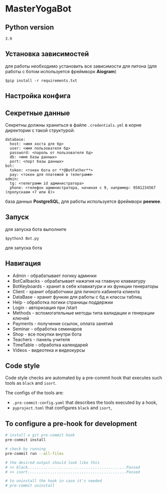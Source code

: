# MasterYogaBot

## Python version
```
3.9
```

## Установка зависимостей
для работы необходимо установить все зависимости для питона (для работы с ботом используется фреймворк **Aiogram**)

    $pip install -r requirements.txt

## Настройка конфига

## Секретные данные
Секретны должны храниться в файле `.credentials.yml` в корне директории с такой структурой:
```
database:
  host: <имя хоста для бд>
  user: <имя пользователя бд>
  password: <пароль от пользователя бд>
  db: <имя базы данных>
  port: <порт базы данных>
bot:
  token: <токен бота от **@BotFather**>
  pay: <токен для платежей в телеграмм>
admin:
  tg: <телеграмм id администратора>
  phone: <телефон администратора, начиная с 9, например: 9501234567 (пропускаем +7 или 8)>
```

база данных **PostgreSQL**, для работы используется фреймворк **peewee**.

## Запуск

для запуска бота выполните

    $python3 Bot.py

для запуска бота

## Навигация

+ Admin - обрабатывает логику админки
+ BotCallbacks - обрабатывает нажатия на главную клавиатуру
+ BotKeyboards - хранит в себе клавиатури и их функции генераторы
+ Client - хранит обработчики для личного кабинета клиента
+ DataBase - хранит функии для работы с бд и классы таблиц
+ Help - обработка логики страницы поддержки
+ Login - авторизация при /start
+ Methods - вспомогательные методы типа валидации и генерации ключей
+ Payments - получение ссылок, оплата занятий
+ Seminar - обработка семинаров
+ Shop - все покупки внутри бота
+ Teachers - панель учителя
+ TimeTable - обработка календарей
+ Videos - видеотека и видеокурсы

## Code style
Code style checks are automated by a pre-commit hook
that executes such tools as `black` and `isort`.

The configs of the tools are:
- `.pre-commit-config.yaml` that describes the tools executed by a hook,
- `pyproject.toml` that configures `black` and `isort`,

## To configure a pre-hook for development
```sh
# install a git pre-commit hook
pre-commit install

# check by running
pre-commit run --all-files

# the desired output should look like this
# >> black............................................Passed
# >> isort............................................Passed

# to uninstall the hook in case it's needed
# pre-commit uninstall
```
